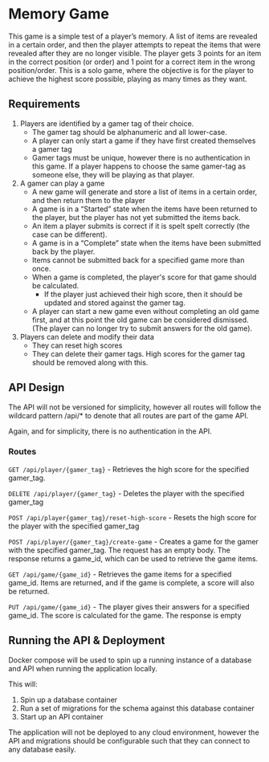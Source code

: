 # Memory Game

This game is a simple test of a player’s memory. A list of items are revealed in a certain order, and then the player attempts to repeat the items that were revealed after they are no longer visible. The player gets 3 points for an item in the correct position (or order) and 1 point for a correct item in the wrong position/order. This is a solo game, where the objective is for the player to achieve the highest score possible, playing as many times as they want.

## Requirements

1. Players are identified by a gamer tag of their choice.
   - The gamer tag should be alphanumeric and all lower-case.
   - A player can only start a game if they have first created themselves a gamer tag
   - Gamer tags must be unique, however there is no authentication in this game. If a player happens to choose the same gamer-tag as someone else, they will be playing as that player.
1. A gamer can play a game
   - A new game will generate and store a list of items in a certain order, and then return them to the player
   - A game is in a “Started” state when the items have been returned to the player, but the player has not yet submitted the items back.
   - An item a player submits is correct if it is spelt spelt correctly (the case can be different).
   - A game is in a “Complete” state when the items have been submitted back by the player.
   - Items cannot be submitted back for a specified game more than once.
   - When a game is completed, the player's score for that game should be calculated.
     - If the player just achieved their high score, then it should be updated and stored against the gamer tag.
   - A player can start a new game even without completing an old game first, and at this point the old game can be considered dismissed. (The player can no longer try to submit answers for the old game).
1. Players can delete and modify their data
   - They can reset high scores
   - They can delete their gamer tags. High scores for the gamer tag should be removed along with this.

## API Design

The API will not be versioned for simplicity, however all routes will follow the wildcard pattern /api/* to denote that all routes are part of the game API.

Again, and for simplicity, there is no authentication in the API.

### Routes

`GET /api/player/{gamer_tag}` - Retrieves the high score for the specified gamer_tag. 

`DELETE /api/player/{gamer_tag}` - Deletes the player with the specified gamer_tag

`POST /api/player{gamer_tag}/reset-high-score` - Resets the high score for the player with the specified gamer_tag

`POST /api/player/{gamer_tag}/create-game` - Creates a game for the gamer with the specified gamer_tag. The request has an empty body. The response returns a game_id, which can be used to retrieve the game items.

`GET /api/game/{game_id}` - Retrieves the game items for a specified game_id. Items are returned, and if the game is complete, a score will also be returned.

`PUT /api/game/{game_id}` - The player gives their answers for a specified game_id. The score is calculated for the game. The response is empty

## Running the API & Deployment

Docker compose will be used to spin up a running instance of a database and API when running the application locally. 

This will:
1. Spin up a database container
1. Run a set of migrations for the schema against this database container
1. Start up an API container

The application will not be deployed to any cloud environment, however the API and migrations should be configurable such that they can connect to any database easily.

